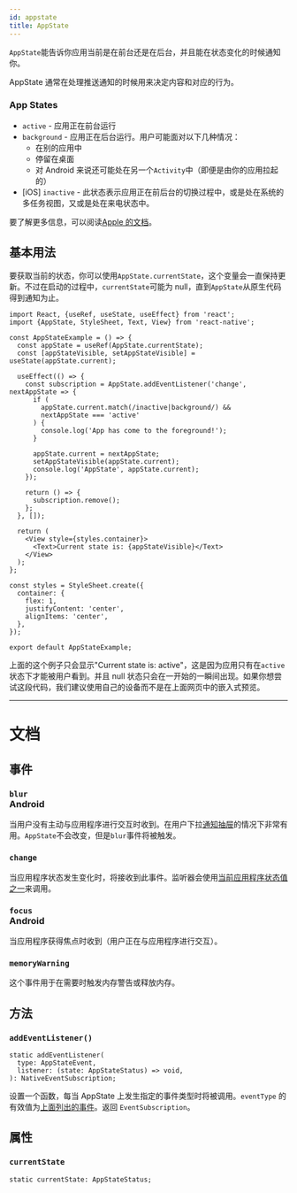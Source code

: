 ```yaml
---
id: appstate
title: AppState
---
```


`AppState`能告诉你应用当前是在前台还是在后台，并且能在状态变化的时候通知你。

AppState 通常在处理推送通知的时候用来决定内容和对应的行为。

### App States

- `active` - 应用正在前台运行
- `background` - 应用正在后台运行。用户可能面对以下几种情况：
  - 在别的应用中
  - 停留在桌面
  - 对 Android 来说还可能处在另一个`Activity`中（即便是由你的应用拉起的）
- [iOS] `inactive` - 此状态表示应用正在前后台的切换过程中，或是处在系统的多任务视图，又或是处在来电状态中。

要了解更多信息，可以阅读[Apple 的文档](https://developer.apple.com/documentation/uikit/app_and_scenes/managing_your_app_s_life_cycle)。

## 基本用法

要获取当前的状态，你可以使用`AppState.currentState`，这个变量会一直保持更新。不过在启动的过程中，`currentState`可能为 null，直到`AppState`从原生代码得到通知为止。

```SnackPlayer name=AppState%20Example
import React, {useRef, useState, useEffect} from 'react';
import {AppState, StyleSheet, Text, View} from 'react-native';

const AppStateExample = () => {
  const appState = useRef(AppState.currentState);
  const [appStateVisible, setAppStateVisible] = useState(appState.current);

  useEffect(() => {
    const subscription = AppState.addEventListener('change', nextAppState => {
      if (
        appState.current.match(/inactive|background/) &&
        nextAppState === 'active'
      ) {
        console.log('App has come to the foreground!');
      }

      appState.current = nextAppState;
      setAppStateVisible(appState.current);
      console.log('AppState', appState.current);
    });

    return () => {
      subscription.remove();
    };
  }, []);

  return (
    <View style={styles.container}>
      <Text>Current state is: {appStateVisible}</Text>
    </View>
  );
};

const styles = StyleSheet.create({
  container: {
    flex: 1,
    justifyContent: 'center',
    alignItems: 'center',
  },
});

export default AppStateExample;
```

上面的这个例子只会显示"Current state is: active"，这是因为应用只有在`active`状态下才能被用户看到。并且 null 状态只会在一开始的一瞬间出现。如果你想尝试这段代码，我们建议使用自己的设备而不是在上面网页中的嵌入式预览。

---

# 文档

## 事件

### `blur` <div class="label android">Android</div>

当用户没有主动与应用程序进行交互时收到。在用户下拉[通知抽屉](https://developer.android.com/guide/topics/ui/notifiers/notifications#bar-and-drawer)的情况下非常有用。`AppState`不会改变，但是`blur`事件将被触发。

### `change`

当应用程序状态发生变化时，将接收到此事件。监听器会使用[当前应用程序状态值之一](appstate.md#app-states)来调用。

### `focus` <div class="label android">Android</div>

当应用程序获得焦点时收到（用户正在与应用程序进行交互）。

### `memoryWarning`

这个事件用于在需要时触发内存警告或释放内存。

## 方法

### `addEventListener()`

```tsx
static addEventListener(
  type: AppStateEvent,
  listener: (state: AppStateStatus) => void,
): NativeEventSubscription;
```

设置一个函数，每当 AppState 上发生指定的事件类型时将被调用。`eventType` 的有效值为[上面列出的事件](#events)。返回 `EventSubscription`。

## 属性

### `currentState`

```tsx
static currentState: AppStateStatus;
```
